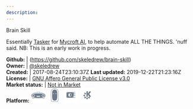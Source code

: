 ```yaml
---
description: 
---
```

Brain Skill

Essentially [Tasker](http://tasker.dinglisch.net/) for [Mycroft AI](https://mycroft.ai/), to help automate ALL THE THINGS. 'nuff said. NB: This is an early work in progress.

**Github:** | (https://github.com/skeledrew/brain-skill)  
**Owner:** | [@skeledrew](https://github.com/skeledrew)  
**Created:** | 2017-08-24T23:10:37Z  **Last updated:** 2019-12-22T21:23:16Z  
**License:** | [GNU Affero General Public License v3.0](https://api.github.com/licenses/agpl-3.0)  
**Market status:** | [Not in Market](https://market.mycroft.ai/skill/)  
**Platform:**   ![](.gitbook/assets/mark-1-icon.png)  ![](.gitbook/assets/mark-2-icon.png)  ![](.gitbook/assets/picroft-icon.png)  ![](.gitbook/assets/kde.png)   
